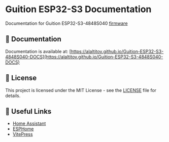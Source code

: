 # Guition ESP32-S3 Documentation

Documentation for Guition ESP32-S3-4848S040 [firmware](https://github.com/alaltitov/Guition-ESP32-S3-4848S040)

## 📖 Documentation

Documentation is available at: [https://alaltitov.github.io/Guition-ESP32-S3-4848S040-DOCS](https://alaltitov.github.io/Guition-ESP32-S3-4848S040-DOCS)

## 📄 License

This project is licensed under the MIT License - see the [LICENSE](LICENSE) file for details.

## 🔗 Useful Links

- [Home Assistant](https://www.home-assistant.io/)
- [ESPHome](https://esphome.io/)
- [VitePress](https://vitepress.dev/)
